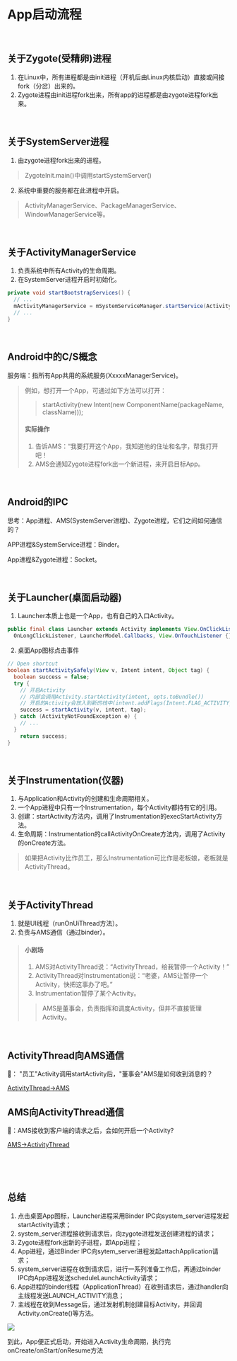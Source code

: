 # App启动流程

<br>

## 关于Zygote(受精卵)进程

1. 在Linux中，所有进程都是由init进程（开机后由Linux内核启动）直接或间接fork（分岔）出来的。
2. Zygote进程由init进程fork出来，所有app的进程都是由zygote进程fork出来。

<br>

## 关于SystemServer进程

1. 由zygote进程fork出来的进程。
  > ZygoteInit.main()中调用startSystemServer()
2. 系统中重要的服务都在此进程中开启。
  > ActivityManagerService、PackageManagerService、WindowManagerService等。

<br>

## 关于ActivityManagerService
1. 负责系统中所有Activity的生命周期。
2. 在SystemServer进程开启时初始化。
  ```java
  private void startBootstrapServices() {
    // ...
    mActivityManagerService = mSystemServiceManager.startService(ActivityManagerService.Lifecycle.class).getService();
    // ...
  }
  ```

<br>

## Android中的C/S概念
服务端：指所有App共用的系统服务(XxxxxManagerService)。
> 例如，想打开一个App，可通过如下方法可以打开：
> > startActivity(new Intent(new ComponentName(packageName, className)));
> #### 实际操作
> 1. 告诉AMS：“我要打开这个App，我知道他的住址和名字，帮我打开吧！
> 2. AMS会通知Zygote进程fork出一个新进程，来开启目标App。

<br>

## Android的IPC
思考：App进程、AMS(SystemServer进程)、Zygote进程，它们之间如何通信的？

APP进程&SystemService进程：Binder。

App进程&Zygote进程：Socket。

<br>

## 关于Launcher(桌面启动器)
1. Launcher本质上也是一个App，也有自己的入口Activity。
  ```java
  public final class Launcher extends Activity implements View.OnClickListener,
    OnLongClickListener, LauncherModel.Callbacks, View.OnTouchListener {}
  ```
2. 桌面App图标点击事件
  ```java
  // Open shortcut
  boolean startActivitySafely(View v, Intent intent, Object tag) {
    boolean success = false;
    try {
      // 开启Activity
      // 内部会调用Activity.startActivity(intent, opts.toBundle())
      // 开启的Activity会放入到新的栈中(intent.addFlags(Intent.FLAG_ACTIVITY_NEW_TASK));
      success = startActivity(v, intent, tag);
    } catch (ActivityNotFoundException e) {
      // ...
    }
      return success;
  }
  ```
  
<br>

## 关于Instrumentation(仪器)
1. 与Application和Activity的创建和生命周期相关。
2. 一个App进程中只有一个Instrumentation，每个Activity都持有它的引用。
3. 创建：startActivity方法内，调用了Instrumentation的execStartActivity方法。
4. 生命周期：Instrumentation的callActivityOnCreate方法内，调用了Activity的onCreate方法。

> 如果把Activity比作员工，那么Instrumentation可比作是老板娘，老板就是ActivityThread。

<br>

## 关于ActivityThread
1. 就是UI线程（runOnUiThread方法）。
2. 负责与AMS通信（通过binder）。
  > #### 小剧场
  > 1. AMS对ActivityThread说：“ActivityThread，给我暂停一个Activity！”
  > 2. ActivityThread对Instrumentation说：“老婆，AMS让暂停一个Activity，快把这事办了吧。”
  > 3. Instrumentation暂停了某个Activity。
  > > AMS是董事会，负责指挥和调度Activity，但并不直接管理Activity。

<br>




## ActivityThread向AMS通信

🤔： "员工"Activity调用startActivity后，"董事会"AMS是如何收到消息的？

[ActivityThread→AMS](doc/ActivityThread→AMS.md)


## AMS向ActivityThread通信

🤔：AMS接收到客户端的请求之后，会如何开启一个Activity?

[AMS→ActivityThread](doc/AMS→ActivityThread.md)


<br>

<br>

<br>

## 总结

1. 点击桌面App图标，Launcher进程采用Binder IPC向system_server进程发起startActivity请求；
2. system_server进程接收到请求后，向zygote进程发送创建进程的请求；
3. Zygote进程fork出新的子进程，即App进程；
4. App进程，通过Binder IPC向sytem_server进程发起attachApplication请求；
5. system_server进程在收到请求后，进行一系列准备工作后，再通过binder IPC向App进程发送scheduleLaunchActivity请求；
6. App进程的binder线程（ApplicationThread）在收到请求后，通过handler向主线程发送LAUNCH_ACTIVITY消息；
7. 主线程在收到Message后，通过发射机制创建目标Activity，并回调Activity.onCreate()等方法。

![](img/af45dd12.png)

到此，App便正式启动，开始进入Activity生命周期，执行完onCreate/onStart/onResume方法
